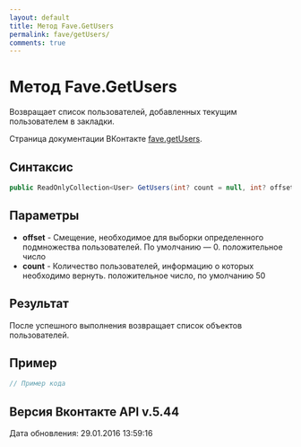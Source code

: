 ```yaml
---
layout: default
title: Метод Fave.GetUsers
permalink: fave/getUsers/
comments: true
---
```

# Метод Fave.GetUsers
Возвращает список пользователей, добавленных текущим пользователем в закладки.

Страница документации ВКонтакте [fave.getUsers](https://vk.com/dev/fave.getUsers).
## Синтаксис
``` csharp
public ReadOnlyCollection<User> GetUsers(int? count = null, int? offset = null)
```

## Параметры
+ **offset** - Смещение, необходимое для выборки определенного подмножества пользователей. По умолчанию — 0. положительное число
+ **count** - Количество пользователей, информацию о которых необходимо вернуть. положительное число, по умолчанию 50

## Результат
После успешного выполнения возвращает список объектов пользователей.

## Пример
``` csharp
// Пример кода
```

## Версия Вконтакте API v.5.44
Дата обновления: 29.01.2016 13:59:16
